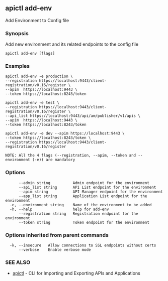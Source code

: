 ## apictl add-env

Add Environment to Config file

### Synopsis

Add new environment and its related endpoints to the config file

```
apictl add-env [flags]
```

### Examples

```
apictl add-env -e production \
--registration https://localhost:9443/client-registration/v0.16/register \
--apim  https://localhost:9443 \
--token https://localhost:8243/token

apictl add-env -e test \
--registration https://localhost:9443/client-registration/v0.16/register \
--api_list https://localhost:9443/api/am/publisher/v1/apis \
--apim  https://localhost:9443 \
--token https://localhost:8243/token

apictl add-env -e dev --apim https://localhost:9443 \
--token	https://localhost:8243/token \
--registration https://localhost:9443/client-registration/v0.16/register

NOTE: All the 4 flags (--registration, --apim, --token and --environment (-e)) are mandatory
```

### Options

```
      --admin string          Admin endpoint for the environment
      --api_list string       API List endpoint for the environment
      --apim string           API Manager endpoint for the environment
      --app_list string       Application List endpoint for the environment
  -e, --environment string    Name of the environment to be added
  -h, --help                  help for add-env
      --registration string   Registration endpoint for the environment
      --token string          Token endpoint for the environment
```

### Options inherited from parent commands

```
  -k, --insecure   Allow connections to SSL endpoints without certs
      --verbose    Enable verbose mode
```

### SEE ALSO

* [apictl](apictl.md)	 - CLI for Importing and Exporting APIs and Applications


